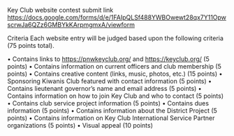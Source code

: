 Key Club website contest submit link
https://docs.google.com/forms/d/e/1FAIpQLSf488YWBOwewt28qx7Y11OpwscrwJa6QZz6GMBYkKArpmgmxA/viewform

Criteria
Each website entry will be judged based upon the following criteria (75 points total).

• Contains links to https://pnwkeyclub.org/ and https://keyclub.org/ (5 points)
• Contains information on current officers and club membership (5 points)
• Contains creative content (links, music, photos, etc.) (15 points)
• Sponsoring Kiwanis Club featured with contact information (5 points)
• Contains lieutenant governor’s name and email address (5 points)
• Contains information on how to join Key Club and who to contact (5 points)
• Contains club service project information (5 points)
• Contains dues information (5 points)
• Contains information about the District Project (5 points)
• Contains information on Key Club International Service Partner organizations (5 points)
• Visual appeal (10 points)